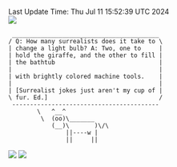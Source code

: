 Last Update Time: 
Thu Jul 11 15:52:39 UTC 2024
<br>![](https://img.shields.io/badge/%E5%A4%A7%E5%AE%B6-%E5%AE%89%E5%AE%89-green)<br>
```
 _________________________________________
/ Q: How many surrealists does it take to \
| change a light bulb? A: Two, one to     |
| hold the giraffe, and the other to fill |
| the bathtub                             |
|                                         |
| with brightly colored machine tools.    |
|                                         |
| [Surrealist jokes just aren't my cup of |
\ fur. Ed.]                               /
 -----------------------------------------
        \   ^__^
         \  (oo)\_______
            (__)\       )\/\
                ||----w |
                ||     ||
```
![](https://github-readme-stats.vercel.app/api?username=chenlitw)
![](https://github-readme-stats.vercel.app/api/top-langs/?username=chenlitw)
